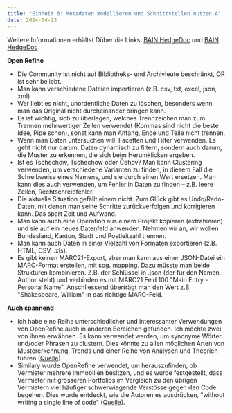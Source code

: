 ```yaml
---
title: "Einheit 6: Metadaten modellieren und Schnittstellen nutzen A"
date: 2024-04-23
---
```

Weitere Informationen erhältst Düber die Links: 
<a href="https://pad.gwdg.de/NY1-soGUSsim-sttsoHNXw#">BAIN HedgeDoc</a> und
<a href="https://pad.gwdg.de/GDKAQMKwT3u-VP6hZ6NtOA#">BAIN HedgeDoc</a> 

**Open Refine**

- Die Community ist nicht auf Bibliotheks- und Archivleute beschränkt, OR ist sehr beliebt.
- Man kann verschiedene Dateien importieren (z.B. csv, txt, excel, json, xml)
- Wer liebt es nicht, unordentliche Daten zu löschen, besonders wenn man das Original nicht durcheinander bringen kann.
- Es ist wichtig, sich zu überlegen, welches Trennzeichen man zum Trennen mehrwertiger Zellen verwendet (Kommas sind nicht die beste Idee, Pipe schon), sonst kann man Anfang, Ende und Teile nicht trennen.
- Wenn man Daten untersuchen will: Facetten und Filter verwenden. Es geht nicht nur darum, Daten dynamisch zu filtern, sondern auch darum, die Muster zu erkennen, die sich beim Herumklicken ergeben.
- Ist es Tschechow, Tschechow oder Čehov? Man kann Clustering verwenden, um verschiedene Varianten zu finden, in diesem Fall die Schreibweise eines Namens, und sie durch einen Wert ersetzen. Man kann dies auch verwenden, um Fehler in Daten zu finden – z.B. leere Zellen, Rechtschreibfehler.
- Die aktuelle Situation gefällt einem nicht. Zum Glück gibt es Undo/Redo-Daten, mit denen man seine Schritte zurückverfolgen und korrigieren kann. Das spart Zeit und Aufwand.
- Man kann auch eine Operation aus einem Projekt kopieren (extrahieren) und sie auf ein neues Datenfeld anwenden. Nehmen wir an, wir wollen Bundesland, Kanton, Stadt und Postleitzahl trennen.
- Man kann auch Daten in einer Vielzahl von Formaten exportieren (z.B. HTML, CSV, .xls). 
- Es gibt keinen MARC21-Export, aber man kann aus einer JSON-Datei ein MARC-Format erstellen, mit sog. mapping. Dazu müsste man beide Strukturen kombinieren. Z.B. der Schlüssel in .json (der für den Namen, Author steht) und verbinden es  mit MARC21 Feld 100 "Main Entry - Personal Name". Anschliessend überträgt man den Wert z.B. "Shakespeare, William" in das richtige MARC-Feld.

**Auch spannend**
- Ich habe eine Reihe unterschiedlicher und interessanter Verwendungen von OpenRefine auch in anderen Bereichen gefunden. Ich möchte zwei von ihnen erwähnen. Es kann verwendet werden, um synonyme Wörter und/oder Phrasen zu clustern. Dies könnte zu allen möglichen Arten von Mustererkennung, Trends und einer Reihe von Analysen und Theorien führen (<a href="http://jurnal.stkippersada.ac.id/jurnal/index.php/JEES/article/view/3326/1995">Quelle</a>).
- Similary wurde OpenRefine verwendet, um herauszufinden, ob Vermieter mehrere Immobilien besitzen, und es wurde festgestellt, dass Vermieter mit grösseren Portfolios im Vergleich zu den übrigen Vermietern viel häufiger schwerwiegende Verstösse gegen den Code begehen. Dies wurde entdeckt, wie die Autoren es ausdrücken, "without writing a single line of code" (<a href="https://www.tandfonline.com/doi/epdf/10.1080/01944363.2023.2292674?needAccess=true">Quelle<a>).
